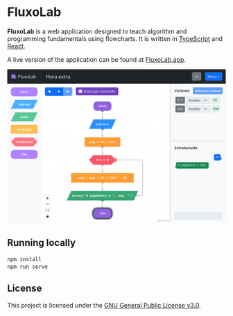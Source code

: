 # FluxoLab

**FluxoLab** is a web application designed to teach algorithm and programming fundamentals using flowcharts. It is written in [TypeScript](https://www.typescriptlang.org/) and [React](https://react.dev/).

A live version of the application can be found at [FluxoLab.app](https://fluxolab.app/).

![FluxoLab](screenshot.png)

## Running locally

```bash
npm install
npm run serve
```

## License

This project is licensed under the [GNU General Public License v3.0](https://www.gnu.org/licenses/gpl-3.0.en.html).
